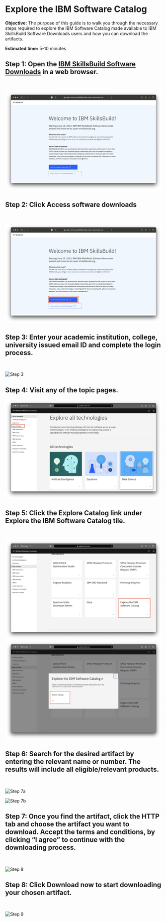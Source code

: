 # Explore the IBM Software Catalog 

**Objective:**
The purpose of this guide is to walk you through the necessary steps required to explore the IBM Software Catalog made available to IBM SkillsBuild Software Downloads users and how you can download the artifacts.

**Estimated time:** 5-10 minutes

## Step 1: Open the [IBM SkillsBuild Software Downloads](http://ibm.com/academic) in a web browser.
<br />

![Step 1](images/step1n.png)

## Step 2: Click **Access software downloads**
<br />

![Step 2](images/step2n.png)

## Step 3: Enter your academic institution, college, university issued email ID and complete the login process.
<br />

![Step 3](images/step3.png)

## Step 4: Visit any of the topic pages.

![Step 4](images/step4n.png)
<br />

## Step 5: Click the Explore Catalog link under Explore the IBM Software Catalog tile.
<br />

![Step 6](images/step6nexp.png)
<br />
![Step 6](images/step6bnexp.png) 
<br />

## Step 6: Search for the desired artifact by entering the relevant name or number. The results will include all eligible/relevant products.
<br />

![Step 7a](images/step7a.png)
<br />

![Step 7b](images/step7b.png)

## Step 7: Once you find the artifact, click the HTTP tab and choose the artifact you want to download. Accept the terms and conditions, by clicking “I agree” to continue with the downloading process.
<br />

![Step 8](images/step8.png)

## Step 8: Click Download now to start downloading your chosen artifact.
<br />

![Step 9](images/step9.png)
